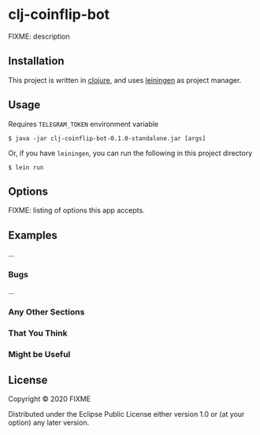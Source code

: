 # clj-coinflip-bot

FIXME: description

## Installation

This project is written in [clojure](https://clojure.org/guides/getting_started),
and uses [leiningen](https://leiningen.org/) as project manager.

## Usage

Requires `TELEGRAM_TOKEN` environment variable

    $ java -jar clj-coinflip-bot-0.1.0-standalone.jar [args]

Or, if you have `leiningen`, you can run the following in this project directory

    $ lein run

## Options

FIXME: listing of options this app accepts.

## Examples

...

### Bugs

...

### Any Other Sections
### That You Think
### Might be Useful

## License

Copyright © 2020 FIXME

Distributed under the Eclipse Public License either version 1.0 or (at
your option) any later version.
